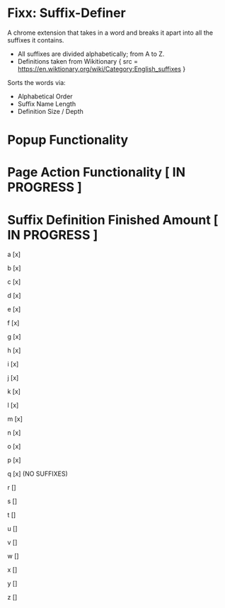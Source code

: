 # Fixx: Suffix-Definer
A chrome extension that takes in a word and breaks it apart into all the suffixes it contains. 
- All suffixes are divided alphabetically; from A to Z. 
- Definitions taken from Wikitionary { src = https://en.wiktionary.org/wiki/Category:English_suffixes }

Sorts the words via:
- Alphabetical Order
- Suffix Name Length
- Definition Size / Depth

# Popup Functionality

# Page Action Functionality [ IN PROGRESS ]

# Suffix Definition Finished Amount [ IN PROGRESS ]
a [x]

b [x]

c [x]

d [x]

e [x]

f [x]

g [x]

h [x]

i [x]

j [x]

k [x]

l [x]

m [x]

n [x]

o [x]

p [x]

q [x] (NO SUFFIXES)

r []

s []

t []

u []

v []

w []

x []

y []

z []

